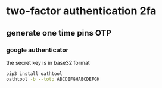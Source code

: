 # two-factor authentication 2fa

## generate one time pins OTP

### google authenticator
the secret key is in base32 format
```bash
pip3 install oathtool
oathtool -b --totp ABCDEFGHABCDEFGH
```
